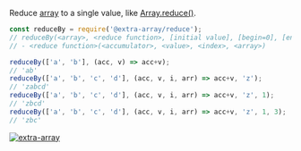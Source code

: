 Reduce [array] to a single value, like [Array.reduce()].

```javascript
const reduceBy = require('@extra-array/reduce');
// reduceBy(<array>, <reduce function>, [initial value], [begin=0], [end])
// - <reduce function>(<accumulator>, <value>, <index>, <array>)

reduceBy(['a', 'b'], (acc, v) => acc+v);
// 'ab'
reduceBy(['a', 'b', 'c', 'd'], (acc, v, i, arr) => acc+v, 'z');
// 'zabcd'
reduceBy(['a', 'b', 'c', 'd'], (acc, v, i, arr) => acc+v, 'z', 1);
// 'zbcd'
reduceBy(['a', 'b', 'c', 'd'], (acc, v, i, arr) => acc+v, 'z', 1, 3);
// 'zbc'
```


[![extra-array](https://i.imgur.com/nwyrmkW.jpg)](https://www.npmjs.com/package/extra-array)

[array]: https://developer.mozilla.org/en-US/docs/Web/JavaScript/Guide/Indexed_collections
[Array.reduce()]: https://developer.mozilla.org/en-US/docs/Web/JavaScript/Reference/Global_Objects/Array/reduce
